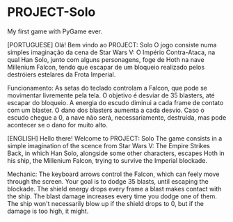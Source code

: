 # PROJECT-Solo
My first game with PyGame ever.

[PORTUGUESE]
Olá! Bem vindo ao PROJECT: Solo
O jogo consiste numa simples imaginação da cena de 
Star Wars V: O Império Contra-Ataca, na qual Han Solo, 
junto com alguns personagens, foge de Hoth na nave Millenium Falcon, 
tendo que escapar de um bloqueio realizado pelos destróiers estelares
da Frota Imperial.

Funcionamento:
As setas do teclado controlam a Falcon, que pode se movimentar
livremente pela tela. O objetivo é desviar de 35 blasters, até
escapar do bloqueio. A energia do escudo diminui a cada frame
de contato com um blaster. O dano dos blasters aumenta a cada
desvio. Caso o escudo chegue a 0, a nave não será, necessariamente,
destruída, mas pode acontecer se o dano for muito alto.

[ENGLISH]
Hello there! Welcome to PROJECT: Solo
The game consists in a simple imagination of the scence from
Star Wars V: The Empire Strikes Back, in which Han Solo,
alongside some other characters, escapes Hoth in his ship, 
the Millenium Falcon, trying to survive the Imperial blockade.

Mechanic:
The keyboard arrows control the Falcon, which can feely
move through the screen. Your goal is to dodge 35 blasts,
until escaping the blockade. The shield energy drops every 
frame a blast makes contact with the ship. The blast damage
increases every time you dodge one of them. The ship won't 
necessarily blow up if the shield drops to 0, but if the damage 
is too high, it might.
